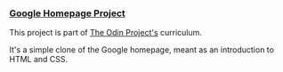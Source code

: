### [Google Homepage Project](https://ghfinatti.github.io/google-homepage/)

This project is part of [The Odin Project's](https://www.theodinproject.com) curriculum.

It's a simple clone of the Google homepage, meant as an introduction to HTML and CSS.
